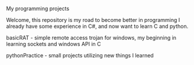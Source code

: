 My programming projects

Welcome, this repository is my road to become better in programming
I already have some experience in C#, and now want to learn C and python.

basicRAT - simple remote access trojan for windows, my beginning in learning sockets and windows API in C

pythonPractice - small projects utilizing new things I learned
